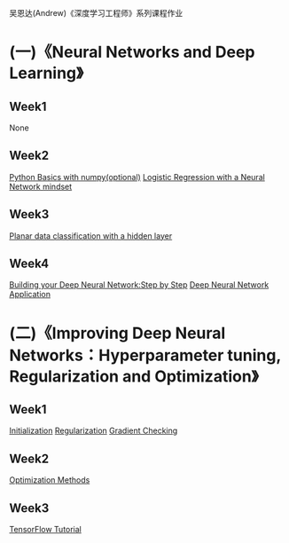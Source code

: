 吴恩达(Andrew)《深度学习工程师》系列课程作业

# (一)《Neural Networks and Deep Learning》

## Week1
None

## Week2
[Python Basics with numpy(optional)](https://github.com/CaiquanLiu/DeepLearningHomework/blob/master/1-NeuralNetworksandDeepLearning/week2/PythonBasicswithNumpy-optionalAssignment.ipynb)
[Logistic Regression with a Neural Network mindset](https://github.com/CaiquanLiu/DeepLearningHomework/blob/master/1-NeuralNetworksandDeepLearning/week2/Logistic%2BRegression%2Bwith%2Ba%2BNeural%2BNetwork%2Bmindset%2Bv5.ipynb)

## Week3
[Planar data classification with a hidden layer](https://github.com/CaiquanLiu/DeepLearningHomework/blob/master/1-NeuralNetworksandDeepLearning/week3/Planar%2Bdata%2Bclassification%2Bwith%2Bone%2Bhidden%2Blayer%2Bv5.ipynb)

## Week4
[Building your Deep Neural Network:Step by Step](https://github.com/CaiquanLiu/DeepLearningHomework/blob/master/1-NeuralNetworksandDeepLearning/week4/Building%2Byour%2BDeep%2BNeural%2BNetwork%2B-%2BStep%2Bby%2BStep%2Bv8.ipynb)
[Deep Neural Network Application](https://github.com/CaiquanLiu/DeepLearningHomework/blob/master/1-NeuralNetworksandDeepLearning/week4/Deep%2BNeural%2BNetwork%2B-%2BApplication%2Bv8.ipynb)

# (二)《Improving Deep Neural Networks：Hyperparameter tuning, Regularization and Optimization》

## Week1
[Initialization](https://github.com/CaiquanLiu/DeepLearningHomework/blob/master/2-ImprovingDeepNeuralNetworks/week1/Initialization.ipynb)
[Regularization](https://github.com/CaiquanLiu/DeepLearningHomework/blob/master/2-ImprovingDeepNeuralNetworks/week1/Regularization%2B-%2Bv2.ipynb)
[Gradient Checking](https://github.com/CaiquanLiu/DeepLearningHomework/blob/master/2-ImprovingDeepNeuralNetworks/week1/Gradient%2BChecking%2Bv1.ipynb)

## Week2
[Optimization Methods](https://github.com/CaiquanLiu/DeepLearningHomework/blob/master/2-ImprovingDeepNeuralNetworks/week2/Optimization%2Bmethods.ipynb)

## Week3
[TensorFlow Tutorial](https://github.com/CaiquanLiu/DeepLearningHomework/blob/master/2-ImprovingDeepNeuralNetworks/week3/Tensorflow%2BTutorial.ipynb)
